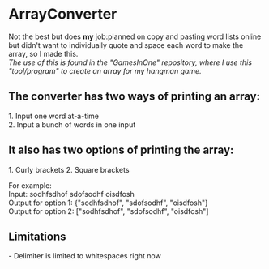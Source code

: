 # ArrayConverter

Not the best but does <b>my</b> job:planned on copy and pasting word lists online but didn't want to individually quote and space each word to make the array, so I made this. <br>
<i>The use of this is found in the "GamesInOne" repository, where I use this "tool/program" to create an array for my hangman game.</i>
<h2>The converter has two ways of printing an array:</h2>
1. Input one word at-a-time<br>
2. Input a bunch of words in one input <br>
<h2> It also has two options of printing the array: </h2>
1. Curly brackets
2. Square brackets

For example:<br>
Input: sodhfsdhof sdofsodhf oisdfosh<br>
Output for option 1: {"sodhfsdhof", "sdofsodhf", "oisdfosh"}<br>
Output for option 2: ["sodhfsdhof", "sdofsodhf", "oisdfosh"]<br>

<h2>Limitations</h2>
- Delimiter is limited to whitespaces right now<br>

